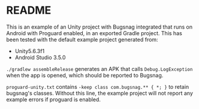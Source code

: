 # README

This is an example of an Unity project with Bugsnag integrated that runs on Android with Proguard enabled, in an exported Gradle project. This has been tested with the default example project generated from:

- Unity5.6.3f1
- Android Studio 3.5.0

`./gradlew assembleRelease` generates an APK that calls `Debug.LogException` when the app is opened, which should be reported to Bugsnag.

`proguard-unity.txt` contains `-keep class com.bugsnag.** { *; }` to retain bugsnag's classes. Without this line, the example project will not report any example errors if proguard is enabled.
